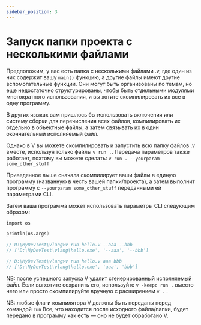 ```yaml
---
sidebar_position: 3
---
```


# Запуск папки проекта с несколькими файлами

Предположим, у вас есть папка с несколькими файлами .v, где один из них содержит вашу `main()` функцию, а другие файлы имеют другие вспомогательные функции. Они могут быть организованы по темам, но еще недостаточно структурированы, чтобы быть отдельными модулями многократного использования, и вы хотите скомпилировать их все в одну программу.

В других языках вам пришлось бы использовать включения или систему сборки для перечисления всех файлов, компилировать их отдельно в объектные файлы, а затем связывать их в один окончательный исполняемый файл.

Однако в V вы можете скомпилировать и запустить всю папку файлов .v вместе, используя только файлы `v run .`. Передача параметров также работает, поэтому вы можете сделать: `v run . --yourparam some_other_stuff`

Приведенное выше сначала скомпилирует ваши файлы в единую программу (названную в честь вашей папки/проекта), а затем выполнит программу с `--yourparam some_other_stuff` переданными ей параметрами CLI.

Затем ваша программа может использовать параметры CLI следующим образом:
```v
import os

println(os.args)

// D:\MyDevTest\vlang>v run hello.v --aaa --bbb
// ['D:\MyDevTest\vlang\hello.exe', '--aaa', '--bbb']

// D:\MyDevTest\vlang>v run hello.v aaa bbb
// ['D:\MyDevTest\vlang\hello.exe', 'aaa', 'bbb']
```
NB: после успешного запуска V удалит сгенерированный исполняемый файл. Если вы хотите сохранить его, используйте `v -keepc run .` вместо него или просто скомпилируйте вручную с расширением `v .` .

NB: любые флаги компилятора V должны быть переданы перед командой `run` Все, что находится после исходного файла/папки, будет передано в программу как есть — оно не будет обработано V.